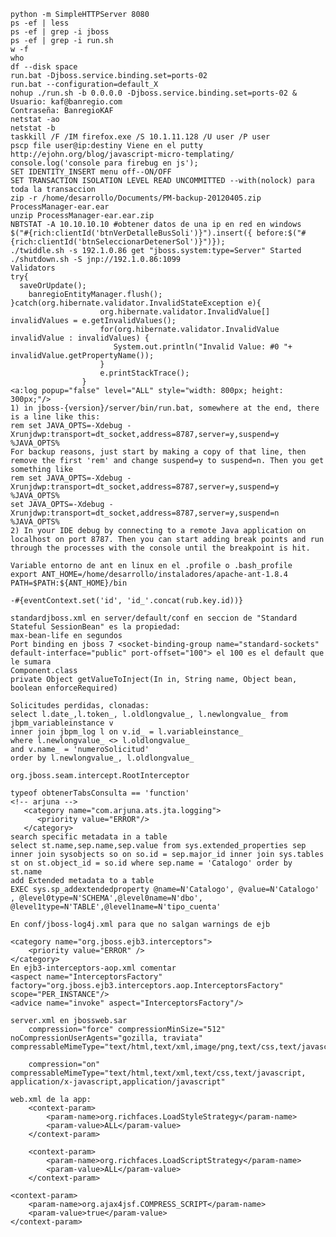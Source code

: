 	python -m SimpleHTTPServer 8080
	ps -ef | less
	ps -ef | grep -i jboss
	ps -ef | grep -i run.sh
	w -f
	who
	df --disk space
	run.bat -Djboss.service.binding.set=ports-02
	run.bat --configuration=default_X
	nohup ./run.sh -b 0.0.0.0 -Djboss.service.binding.set=ports-02 &
	Usuario: kaf@banregio.com
	Contraseña: BanregioKAF
	netstat -ao
	netstat -b
	taskkill /F /IM firefox.exe /S 10.1.11.128 /U user /P user
	pscp file user@ip:destiny Viene en el putty
	http://ejohn.org/blog/javascript-micro-templating/
	console.log('console para firebug en js');
	SET IDENTITY_INSERT menu off--ON/OFF
	SET TRANSACTION ISOLATION LEVEL READ UNCOMMITTED --with(nolock) para toda la transaccion
	zip -r /home/desarrollo/Documents/PM-backup-20120405.zip ProcessManager-ear.ear
	unzip ProcessManager-ear.ear.zip
	NBTSTAT -A 10.10.10.10 #obtener datos de una ip en red en windows
	$("#{rich:clientId('btnVerDetalleBusSoli')}").insert({ before:$("#{rich:clientId('btnSeleccionarDetenerSol')}")});
	./twiddle.sh -s 192.1.0.86 get "jboss.system:type=Server" Started
	./shutdown.sh -S jnp://192.1.0.86:1099
	Validators
	try{
	  saveOrUpdate();
		banregioEntityManager.flush();
	}catch(org.hibernate.validator.InvalidStateException e){
						org.hibernate.validator.InvalidValue[] invalidValues = e.getInvalidValues();
				        for(org.hibernate.validator.InvalidValue invalidValue : invalidValues) {
				           System.out.println("Invalid Value: #0 "+ invalidValue.getPropertyName());
				        }
				        e.printStackTrace();
					}
	<a:log popup="false" level="ALL" style="width: 800px; height: 300px;"/>
	1) in jboss-{version}/server/bin/run.bat, somewhere at the end, there is a line like this:
	rem set JAVA_OPTS=-Xdebug -Xrunjdwp:transport=dt_socket,address=8787,server=y,suspend=y %JAVA_OPTS%
	For backup reasons, just start by making a copy of that line, then remove the first 'rem' and change suspend=y to suspend=n. Then you get something like
	rem set JAVA_OPTS=-Xdebug -Xrunjdwp:transport=dt_socket,address=8787,server=y,suspend=y %JAVA_OPTS%
	set JAVA_OPTS=-Xdebug -Xrunjdwp:transport=dt_socket,address=8787,server=y,suspend=n %JAVA_OPTS%
	2) In your IDE debug by connecting to a remote Java application on localhost on port 8787. Then you can start adding break points and run through the processes with the console until the breakpoint is hit. 
	
	Variable entorno de ant en linux en el .profile o .bash_profile
	export ANT_HOME=/home/desarrollo/instaladores/apache-ant-1.8.4
	PATH=$PATH:${ANT_HOME}/bin

	-#{eventContext.set('id', 'id_'.concat(rub.key.id))}
	
	standardjboss.xml en server/default/conf en seccion de "Standard Stateful SessionBean" es la propiedad:
	max-bean-life en segundos
	Port binding en jboss 7 <socket-binding-group name="standard-sockets" default-interface="public" port-offset="100"> el 100 es el default que le sumara
	Component.class
	private Object getValueToInject(In in, String name, Object bean, boolean enforceRequired)
	
	Solicitudes perdidas, clonadas:
	select l.date_,l.token_, l.oldlongvalue_, l.newlongvalue_ from jbpm_variableinstance v
	inner join jbpm_log l on v.id_ = l.variableinstance_
	where l.newlongvalue_ <> l.oldlongvalue_ 
	and v.name_ = 'numeroSolicitud'
	order by l.newlongvalue_, l.oldlongvalue_

	org.jboss.seam.intercept.RootInterceptor

	typeof obtenerTabsConsulta == 'function'
	<!-- arjuna -->
	   <category name="com.arjuna.ats.jta.logging">
	      <priority value="ERROR"/>
	   </category>
	search specific metadata in a table
	select st.name,sep.name,sep.value from sys.extended_properties sep inner join sysobjects so on so.id = sep.major_id inner join sys.tables st on st.object_id = so.id where sep.name = 'Catalogo' order by st.name
	add Extended metadata to a table
	EXEC sys.sp_addextendedproperty @name=N'Catalogo', @value=N'Catalogo' , @level0type=N'SCHEMA',@level0name=N'dbo', @level1type=N'TABLE',@level1name=N'tipo_cuenta'

	En conf/jboss-log4j.xml para que no salgan warnings de ejb

	<category name="org.jboss.ejb3.interceptors">
	    <priority value="ERROR" />
	</category>
	En ejb3-interceptors-aop.xml comentar
	<aspect name="InterceptorsFactory" factory="org.jboss.ejb3.interceptors.aop.InterceptorsFactory" scope="PER_INSTANCE"/>
	<advice name="invoke" aspect="InterceptorsFactory"/>

	server.xml en jbossweb.sar
		compression="force" compressionMinSize="512" noCompressionUserAgents="gozilla, traviata" compressableMimeType="text/html,text/xml,image/png,text/css,text/javascript"
		
		compression="on" compressableMimeType="text/html,text/xml,text/css,text/javascript, application/x-javascript,application/javascript"
		
	web.xml de la app:
		<context-param>
			<param-name>org.richfaces.LoadStyleStrategy</param-name>
			<param-value>ALL</param-value>
		</context-param>
	
		<context-param>
			<param-name>org.richfaces.LoadScriptStrategy</param-name>
			<param-value>ALL</param-value>
		</context-param>
 
	<context-param>
		<param-name>org.ajax4jsf.COMPRESS_SCRIPT</param-name>
		<param-value>true</param-value>
	</context-param>
